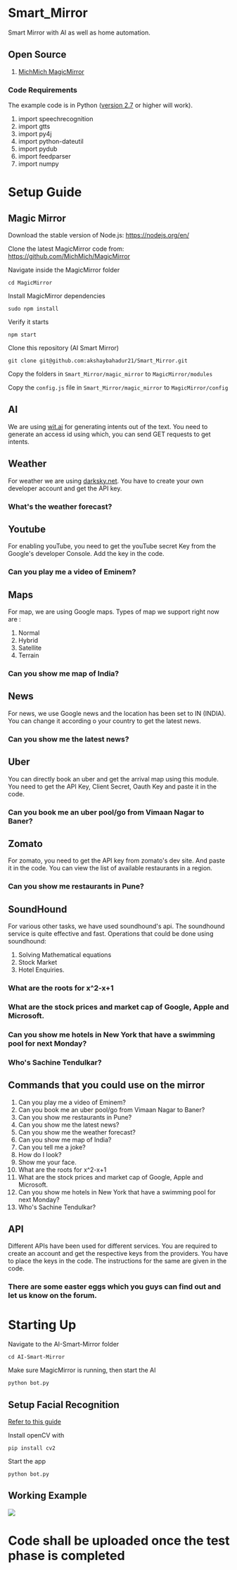 # Smart_Mirror
Smart Mirror with AI as well as home automation.

## Open Source

1) [MichMich MagicMirror](https://magicmirror.builders/)

### Code Requirements
The example code is in Python ([version 2.7](https://www.python.org/download/releases/2.7/) or higher will work). 

1) import speechrecognition
2) import gtts
3) import py4j
4) import python-dateutil
5) import pydub
6) import feedparser
7) import numpy

# Setup Guide

## Magic Mirror
Download the stable version of Node.js: 
https://nodejs.org/en/

Clone the latest MagicMirror code from:
https://github.com/MichMich/MagicMirror

Navigate inside the MagicMirror folder
```shell
cd MagicMirror
```

Install MagicMirror dependencies
```shell
sudo npm install
```
 
Verify it starts
```shell
npm start
```
 
 
Clone this repository (AI Smart Mirror)
```shell
git clone git@github.com:akshaybahadur21/Smart_Mirror.git
```

Copy the folders in `Smart_Mirror/magic_mirror` to `MagicMirror/modules`

Copy the `config.js` file in `Smart_Mirror/magic_mirror` to `MagicMirror/config`
 
## AI
 
We are using [wit.ai](https://wit.ai/) for generating intents out of the text.
You need to generate an access id using which, you can send GET requests to get intents.

## Weather

For weather we are using [darksky.net](https://darksky.net/).
You have to create your own developer account and get the API key.
### What's the weather forecast?

## Youtube
For enabling youTube, you need to get the youTube secret Key from the Google's developer Console.
Add the key in the code.
### Can you play me a video of Eminem?

## Maps

For map, we are using Google maps. Types of map we support right now are :
1) Normal
2) Hybrid
3) Satellite
4) Terrain
### Can you show me map of India?

## News

For news, we use Google news and the location has been set to IN (INDIA).
You can change it according o your country to get the latest news.
### Can you show me the latest news?

## Uber

You can directly book an uber and get the arrival map using this module.
You need to get the API Key, Client Secret, Oauth Key and paste it in the code.
### Can you book me an uber pool/go from Vimaan Nagar to Baner?

## Zomato

For zomato, you need to get the API key from zomato's dev site.
And paste it in the code. 
You can view the list of available restaurants in a region.
### Can you show me restaurants in Pune?

## SoundHound

For various other tasks, we have used soundhound's api. The soundhound service is quite effective and fast. Operations that could be done using soundhound:
1) Solving Mathematical equations
2) Stock Market
3) Hotel Enquiries.

### What are the roots for x^2-x+1
### What are the stock prices and market cap of Google, Apple and Microsoft.
### Can you show me hotels in New York that have a swimming pool for next Monday?
### Who's Sachine Tendulkar?

## Commands that you could use on the mirror

1) Can you play me a video of Eminem?
2) Can you book me an uber pool/go from Vimaan Nagar to Baner?
3) Can you show me restaurants in Pune?
4) Can you show me the latest news?
5) Can you show me the weather forecast?
6) Can you show me map of India?
7) Can you tell me a joke?
8) How do I look?
9) Show me your face.
10) What are the roots for x^2-x+1
11) What are the stock prices and market cap of Google, Apple and Microsoft.
12) Can you show me hotels in New York that have a swimming pool for next Monday?
13) Who's Sachine Tendulkar?

## API

Different APIs have been used for different services. You are required to create an account and get the respective keys from the providers.
You have to place the keys in the code.
The instructions for the same are given in the code.

### There are some easter eggs which you guys can find out and let us know on the forum.

# Starting Up
 
Navigate to the AI-Smart-Mirror folder
```shell
cd AI-Smart-Mirror
```

Make sure MagicMirror is running, then start the AI
```shell
python bot.py
```

## Setup Facial Recognition
[Refer to this guide](http://opencv-python-tutroals.readthedocs.io/en/latest/)

Install openCV with 
```shell
pip install cv2
```

Start the app
```shell
python bot.py
```

## Working Example

<img src="https://github.com/akshaybahadur21/Smart_Mirror/blob/master/smart_mirror.gif">


# Code shall be uploaded once the test phase is completed
 
